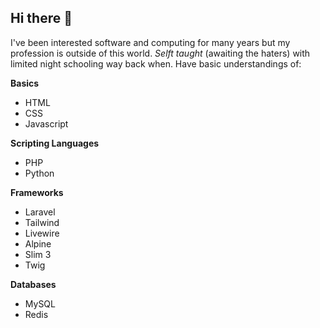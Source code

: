 ## Hi there 👋

I've been interested software and computing for many years but my profession is outside of this world. _Selft taught_ (awaiting the haters) with limited night schooling way back when. Have basic understandings of:

**Basics**
- HTML
- CSS
- Javascript

**Scripting Languages**
- PHP
- Python

**Frameworks**
- Laravel
- Tailwind
- Livewire
- Alpine
- Slim 3
- Twig

**Databases**
 - MySQL
 - Redis

<!--
**C4NH4M/C4NH4M** is a ✨ _special_ ✨ repository because its `README.md` (this file) appears on your GitHub profile.

Here are some ideas to get you started:

- 🔭 I’m currently working on ...
- 🌱 I’m currently learning ...
- 👯 I’m looking to collaborate on ...
- 🤔 I’m looking for help with ...
- 💬 Ask me about ...
- 📫 How to reach me: ...
- 😄 Pronouns: ...
- ⚡ Fun fact: ...
-->

